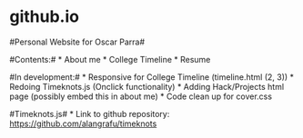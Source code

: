 # github.io
 #Personal Website for Oscar Parra#

#Contents:#
	* About me
	* College Timeline
    * Resume

#In development:#
	* Responsive for College Timeline (timeline.html (2, 3))
	* Redoing Timeknots.js (Onclick functionality)
	* Adding Hack/Projects html page (possibly embed this in about me)
	* Code clean up for cover.css 

#Timeknots.js#
	* Link to github repository: https://github.com/alangrafu/timeknots